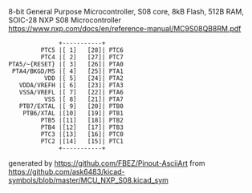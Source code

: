 8-bit General Purpose Microcontroller, S08 core, 8kB Flash, 512B RAM, SOIC-28
NXP S08 Microcontroller
https://www.nxp.com/docs/en/reference-manual/MC9S08QB8RM.pdf


	              +-----------+
	         PTC5 |[ 1]   [28]| PTC6
	         PTC4 |[ 2]   [27]| PTC7
	PTA5/~{RESET} |[ 3]   [26]| PTA0
	 PTA4/BKGD/MS |[ 4]   [25]| PTA1
	          VDD |[ 5]   [24]| PTA2
	   VDDA/VREFH |[ 6]   [23]| PTA3
	   VSSA/VREFL |[ 7]   [22]| PTA6
	          VSS |[ 8]   [21]| PTA7
	   PTB7/EXTAL |[ 9]   [20]| PTB0
	    PTB6/XTAL |[10]   [19]| PTB1
	         PTB5 |[11]   [18]| PTB2
	         PTB4 |[12]   [17]| PTB3
	         PTC3 |[13]   [16]| PTC0
	         PTC2 |[14]   [15]| PTC1
	              +-----------+


generated by https://github.com/FBEZ/Pinout-AsciiArt from https://github.com/ask6483/kicad-symbols/blob/master/MCU_NXP_S08.kicad_sym